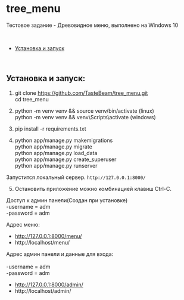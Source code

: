 # tree_menu
Тестовое задание - Древовидное меню, выполнено на Windows 10


<br>

- [Установка и запуск](#установка-и-запуск)


<br>


## Установка и запуск:



1. git clone https://github.com/TasteBeam/tree_menu.git <br> cd tree_menu



2. python -m venv venv && source venv/bin/activate (linux) <br>
   python -m venv venv && venv\Scripts\activate (windows)

3. pip install -r requirements.txt


4. python app/manage.py makemigrations <br>
   python app/manage.py migrate <br>
   python app/manage.py load_data <br>
   python app/manage.py create_superuser <br>
   python app/manage.py runserver

Запустится локальный сервер. `http://127.0.0.1:8000/`

5. Остановить приложение можно комбинацией клавиш Ctrl-C.

Доступ к админ панели(Создан при установке) <br>
  -username = adm <br>
  -password = adm
      
 

Адрес меню: <br>
  - http://127.0.0.1:8000/menu/ <br>
  - http://localhost/menu/ 

Адрес админ панели и данные для входа: <br> <br>
  -username = adm <br>
  -password = adm<br>
  - http://127.0.0.1:8000/admin/<br>
  - http://localhost/admin/<br>
